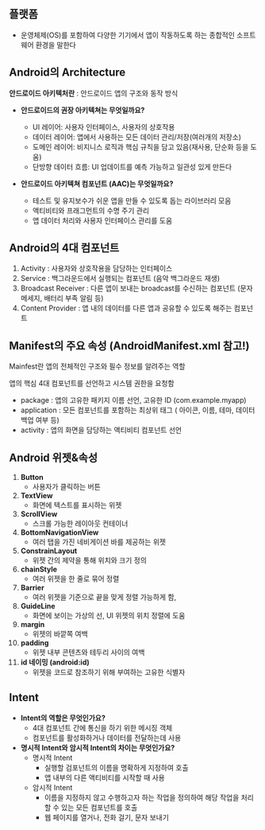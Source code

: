 ## 플랫폼

- 운영체제(OS)를 포함하여 다양한 기기에서 앱이 작동하도록 하는 종합적인 소프트웨어 환경을 말한다

## Android의 Architecture

**안드로이드 아키텍처란** : 안드로이드 앱의 구조와 동작 방식

- **안드로이드의 권장 아키텍쳐는 무엇일까요?**

  - UI 레이어: 사용자 인터페이스, 사용자의 상호작용
  - 데이터 레이어: 앱에서 사용하는 모든 데이터 관리/저장(여러개의 저장소)
  - 도메인 레이어: 비지니스 로직과 핵심 규칙을 담고 있음(재사용, 단순화 등을 도움)
  - 단방향 데이터 흐름: UI 업데이트를 예측 가능하고 일관성 있게 만든다

- **안드로이드 아키텍쳐 컴포넌트 (AAC)는 무엇일까요?**
  - 테스트 및 유지보수가 쉬운 앱을 만들 수 있도록 돕는 라이브러리 모음
  - 액티비티와 프래그먼트의 수명 주기 관리
  - 앱 데이터 처리와 사용자 인터페이스 관리를 도움

## Android의 4대 컴포넌트

1. Activity : 사용자와 상호작용을 담당하는 인터페이스
2. Service : 백그라운드에서 실행되는 컴포넌트 (음악 백그라운드 재생)
3. Broadcast Receiver : 다른 앱이 보내는 broadcast를 수신하는 컴포넌트 (문자 메세지, 배터리 부족 알림 등)
4. Content Provider : 앱 내의 데이터를 다른 앱과 공유할 수 있도록 해주는 컴포넌트

## Manifest의 주요 속성 (AndroidManifest.xml 참고!)

Mainfest란 앱의 전체적인 구조와 필수 정보를 알려주는 역할

앱의 핵심 4대 컴포넌트를 선언하고 시스템 권한을 요청함

- package : 앱의 고유한 패키지 이름 선언, 고유한 ID (com.example.myapp)
- application : 모든 컴포넌트를 포함하는 최상위 태그 ( 아이콘, 이름, 테마, 데이터 백업 여부 등)
- activity : 앱의 화면을 담당하는 액티비티 컴포넌트 선언

## Android 위젯&속성

1. **Button**
   - 사용자가 클릭하는 버튼
2. **TextView**
   - 화면에 텍스트를 표시하는 위젯
3. **ScrollView**
   - 스크롤 가능한 레이아웃 컨테이너
4. **BottomNavigationView**
   - 여러 탭을 가진 네비게이션 바를 제공하는 위젯
5. **ConstrainLayout**
   - 위젯 간의 제약을 통해 위치와 크기 정의
6. **chainStyle**
   - 여러 위젯을 한 줄로 묶어 정렬
7. **Barrier**
   - 여러 위젯을 기준으로 끝을 맞게 정렬 가능하게 함,
8. **GuideLine**
   - 화면에 보이는 가상의 선, UI 위젯의 위치 정렬에 도움
9. **margin**
   - 위젯의 바깥쪽 여백
10. **padding**
    - 위젯 내부 콘텐츠와 테두리 사이의 여백
11. **id 네이밍 (android:id)**
    - 위젯을 코드로 참조하기 위해 부여하는 고유한 식별자

## Intent

- **Intent의 역할은 무엇인가요?**
  - 4대 컴포넌트 간에 통신을 하기 위한 메시징 객체
  - 컴포넌트를 활성화하거나 데이터를 전달하는데 사용
- **명시적 Intent와 암시적 Intent의 차이는 무엇인가요?**
  - 명시적 Intent
    - 실행할 검포넌트의 이름을 명확하게 지정하여 호출
    - 앱 내부의 다른 액티비티를 시작할 때 사용
  - 암시적 Intent
    - 이름을 지정하지 않고 수행하고자 하는 작업을 정의하여 해당 작업을 처리할 수 있는 모든 컴포넌트를 호출
    - 웹 페이지를 열거나, 전화 걸기, 문자 보내기
